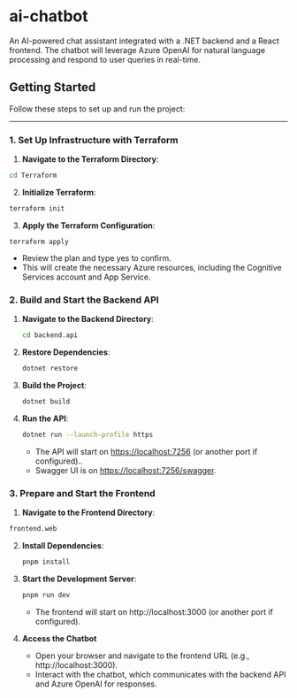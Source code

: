 # ai-chatbot
An AI-powered chat assistant integrated with a .NET backend and a React frontend. The chatbot will leverage Azure OpenAI for natural language processing and respond to user queries in real-time.

## Getting Started

Follow these steps to set up and run the project:

---

### 1. Set Up Infrastructure with Terraform

1. **Navigate to the Terraform Directory**:
  ```bash
  cd Terraform
  ```
2. **Initialize Terraform**:
  ```bash
  terraform init
  ```
3. **Apply the Terraform Configuration**:
  ```
  terraform apply
  ```
  * Review the plan and type yes to confirm.
  * This will create the necessary Azure resources, including the Cognitive Services account and App Service.

### 2. Build and Start the Backend API

1. **Navigate to the Backend Directory**:
   ```bash
   cd backend.api
   ```
2. **Restore Dependencies**:
   ```bash
   dotnet restore
   ```
3. **Build the Project**:
   ```bash
   dotnet build
   ```
4. **Run the API**:
   ```bash
   dotnet run --launch-profile https
   ```
   * The API will start on [https://localhost:7256](https://localhost:7256/) (or another port if configured)..
   * Swagger UI is on [https://localhost:7256/swagger](https://localhost:7256/swagger).

### 3. Prepare and Start the Frontend

1. **Navigate to the Frontend Directory**:
  ```bash
  frontend.web
  ```
2. **Install Dependencies**:
   ```bash
   pnpm install
   ```
3. **Start the Development Server**:
   ```bash
   pnpm run dev
   ```
   * The frontend will start on http://localhost:3000 (or another port if configured).

4. **Access the Chatbot**
   * Open your browser and navigate to the frontend URL (e.g., http://localhost:3000).
   * Interact with the chatbot, which communicates with the backend API and Azure OpenAI for responses.
